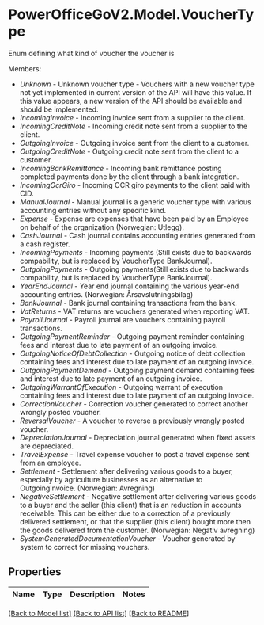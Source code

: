 # PowerOfficeGoV2.Model.VoucherType
Enum defining what kind of voucher the voucher is<p>Members:</p><ul><li><i>Unknown</i> - Unknown voucher type - Vouchers with a new voucher type not yet implemented in current version of the API will have this value.                 If this value appears, a new version of the API should be available and should be implemented.</li><li><i>IncomingInvoice</i> - Incoming invoice sent from a supplier to the client.</li><li><i>IncomingCreditNote</i> - Incoming credit note sent from a supplier to the client.</li><li><i>OutgoingInvoice</i> - Outgoing invoice sent from the client to a customer.</li><li><i>OutgoingCreditNote</i> - Outgoing credit note sent from the client to a customer.</li><li><i>IncomingBankRemittance</i> - Incoming bank remittance posting completed payments done by the client through a bank integration.</li><li><i>IncomingOcrGiro</i> - Incoming OCR giro payments to the client paid with CID.</li><li><i>ManualJournal</i> - Manual journal is a generic voucher type with various accounting entries without any specific kind.</li><li><i>Expense</i> - Expense are expenses that have been paid by an Employee on behalf of the organization (Norwegian: Utlegg).</li><li><i>CashJournal</i> - Cash journal contains accounting entries generated from a cash register.</li><li><i>IncomingPayments</i> - Incoming payments (Still exists due to backwards compability, but is replaced by VoucherType BankJournal).</li><li><i>OutgoingPayments</i> - Outgoing payments(Still exists due to backwards compability, but is replaced by VoucherType BankJournal).</li><li><i>YearEndJournal</i> - Year end journal containing the various year-end accounting entries. (Norwegian: Årsavslutningsbilag)</li><li><i>BankJournal</i> - Bank journal containing transactions from the bank.</li><li><i>VatReturns</i> - VAT returns are vouchers generated when reporting VAT.</li><li><i>PayrollJournal</i> - Payroll journal are vouchers containing payroll transactions.</li><li><i>OutgoingPaymentReminder</i> - Outgoing payment reminder containing fees and interest due to late payment of an outgoing invoice.</li><li><i>OutgoingNoticeOfDebtCollection</i> - Outgoing notice of debt collection containing fees and interest due to late payment of an outgoing invoice.</li><li><i>OutgoingPaymentDemand</i> - Outgoing payment demand containing fees and interest due to late payment of an outgoing invoice.</li><li><i>OutgoingWarrantOfExecution</i> - Outgoing warrant of execution containing fees and interest due to late payment of an outgoing invoice.</li><li><i>CorrectionVoucher</i> - Correction voucher generated to correct another wrongly posted voucher.</li><li><i>ReversalVoucher</i> - A voucher to reverse a previously wrongly posted voucher.</li><li><i>DepreciationJournal</i> - Depreciation journal generated when fixed assets are depreciated.</li><li><i>TravelExpense</i> - Travel expense voucher to post a travel expense sent from an employee.</li><li><i>Settlement</i> - Settlement after delivering various goods to a buyer, especially by agriculture businesses as an alternative to OutgoingInvoice. (Norwegian: Avregning)</li><li><i>NegativeSettlement</i> - Negative settlement after delivering various goods to a buyer and the seller (this client) that is an reduction in accounts receivable. This can be either due to a correction of a previously delivered settlement, or that the supplier (this client) bought more then the goods delivered from the customer. (Norwegian: Negativ avregning)</li><li><i>SystemGeneratedDocumentationVoucher</i> - Voucher generated by system to correct for missing vouchers.</li></ul>

## Properties

Name | Type | Description | Notes
------------ | ------------- | ------------- | -------------

[[Back to Model list]](../../README.md#documentation-for-models) [[Back to API list]](../../README.md#documentation-for-api-endpoints) [[Back to README]](../../README.md)

